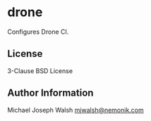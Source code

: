 drone
=====

Configures Drone CI.

License
-------

3-Clause BSD License

Author Information
------------------

Michael Joseph Walsh <mjwalsh@nemonik.com>
